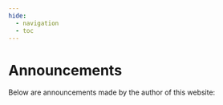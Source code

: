 ```yaml
---
hide:
  - navigation
  - toc
---
```


# Announcements

Below are announcements made by the author of this website:

<script src="https://giscus.app/client.js"
        data-repo="cedricfyc/my-cv-blog"
        data-repo-id="R_kgDOQFT-mg"
        data-category="Announcements"
        data-category-id="DIC_kwDOQFT-ms4Cw36G"
        data-mapping="pathname"
        data-strict="0"
        data-reactions-enabled="1"
        data-emit-metadata="0"
        data-input-position="bottom"
        data-theme="dark"
        data-lang="en"
        crossorigin="anonymous"
        async>
</script>